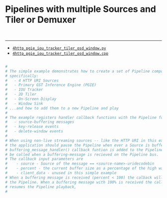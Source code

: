 # Pipelines with multiple Sources and Tiler or Demuxer
<br>

---

* [`4http_pgie_iou_tracker_tiler_osd_window.py`](/examples/python/4http_pgie_iou_tracker_tiler_osd_window.py)
* [`4http_pgie_iou_tracker_tiler_osd_window.cpp`](/examples/cpp/4http_pgie_iou_tracker_tiler_osd_window.cpp)

```python

#
# The simple example demonstrates how to create a set of Pipeline components, 
# specifically:
#   - 4 HTTP URI Sources
#   - Primary GST Inference Engine (PGIE)
#   - IOU Tracker
#   - 2D Tiler
#   - On-Screen Display
#   - Window Sink
# ...and how to add them to a new Pipeline and play
# 
# The example registers handler callback functions with the Pipeline for:
#   - source-buffering messages
#   - key-release events
#   - delete-window events
#
# When using non-live streaming sources -- like the HTTP URI in this example --
# the application should pause the Pipeline when ever a Source is buffering. The 
# buffering_message_handler() callback funtion is added to the Pipeline to
# be called when a buffering-message is recieved on the Pipeline bus.
# The callback input parameters are 
#    - source - Source of the message == <source-name>-uridecodebin
#    - percent - the current buffer size as a percentage of the high watermark.
#    - client_data - unused in this simple example
# When a buffering message is received (percent < 100) the calback will pause
# the Pipeline. When a buffering message with 100% is received the callback
# resumes the Pipeline playback,
#
```
